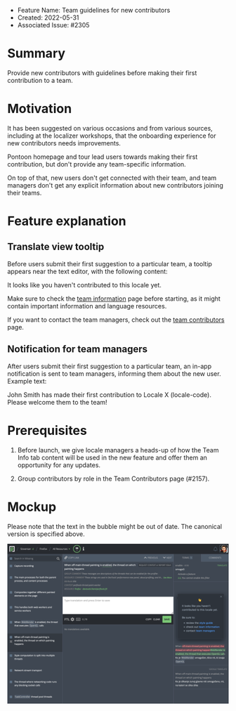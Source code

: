 - Feature Name: Team guidelines for new contributors
- Created: 2022-05-31
- Associated Issue: #2305

# Summary

Provide new contributors with guidelines before making their first contribution to a team.

# Motivation

It has been suggested on various occasions and from various sources, including at the localizer workshops, that the onboarding experience for new contributors needs improvements.

Pontoon homepage and tour lead users towards making their first contribution, but don't provide any team-specific information.

On top of that, new users don't get connected with their team, and team managers don't get any explicit information about new contributors joining their teams.

# Feature explanation

## Translate view tooltip

Before users submit their first suggestion to a particular team, a tooltip appears near the text editor, with the following content:

It looks like you haven't contributed to this locale yet.

Make sure to check the <a href="/locale-code/info">team information</a> page before starting, as it might contain important information and language resources.

If you want to contact the team managers, check out the <a href="/locale-code/contributors">team contributors</a> page.

## Notification for team managers

After users submit their first suggestion to a particular team, an in-app notification is sent to team managers, informing them about the new user. Example text:

John Smith has made their first contribution to Locale X (locale-code). Please welcome them to the team!

# Prerequisites

1. Before launch, we give locale managers a heads-up of how the Team Info tab content will be used in the new feature and offer them an opportunity for any updates.

2. Group contributors by role in the Team Contributors page (#2157).

# Mockup

Please note that the text in the bubble might be out of date. The canonical version is specified above.

![](0112/mockup.png)
